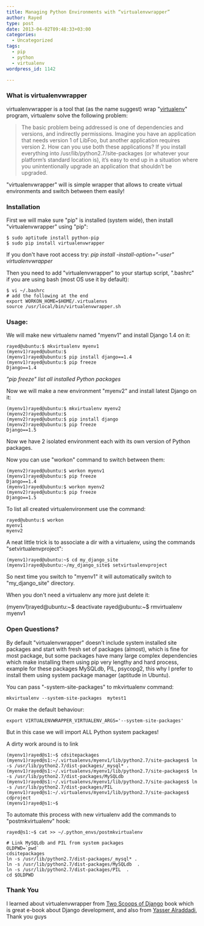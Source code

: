 ```yaml
---
title: Managing Python Environments with “virtualenvwrapper”
author: Rayed
type: post
date: 2013-04-02T09:48:33+03:00
categories:
  - Uncategorized
tags:
  - pip
  - python
  - virtualenv
wordpress_id: 1142

---
```



### What is virtualenvwrapper

virtualenvwrapper is a tool that (as the name suggest) wrap "<a href="http://www.virtualenv.org/">virtualenv</a>" program, virtualenv solve the following problem:

<!--more-->

> The basic problem being addressed is one of dependencies and versions, and indirectly permissions. Imagine you have an application that needs version 1 of LibFoo, but another application requires version 2. How can you use both these applications? If you install everything into /usr/lib/python2.7/site-packages (or whatever your platform’s standard location is), it’s easy to end up in a situation where you unintentionally upgrade an application that shouldn’t be upgraded.

"virtualenvwrapper" will is simple wrapper that allows to create virtual environments and switch between them easily!


### Installation

First we will make sure "pip" is installed (system wide), then install "virtualenvwrapper" using "pip":

    $ sudo aptitude install python-pip
    $ sudo pip install virtualenvwrapper

If you don't have root access try: <em>pip install -install-option="-user" virtualenvwrapper</em>

Then you need to add "virtualenvwrapper" to your startup script, ".bashrc" if you are using bash (most OS use it by default):

    $ vi ~/.bashrc
    # add the following at the end
    export WORKON_HOME=$HOME/.virtualenvs
    source /usr/local/bin/virtualenvwrapper.sh


### Usage:

We will make new virtualenv named "myenv1" and install Django 1.4 on it:

    rayed@ubuntu:$ mkvirtualenv myenv1
    (myenv1)rayed@ubuntu:$ 
    (myenv1)rayed@ubuntu:$ pip install django==1.4
    (myenv1)rayed@ubuntu:$ pip freeze
    Django==1.4

*"pip freeze" list all installed Python packages*

Now we will make a new environment "myenv2" and install latest Django on it:

    (myenv1)rayed@ubuntu:$ mkvirtualenv myenv2
    (myenv2)rayed@ubuntu:$ 
    (myenv2)rayed@ubuntu:$ pip install django
    (myenv2)rayed@ubuntu:$ pip freeze
    Django==1.5

Now we have 2 isolated environment each with its own version of Python packages.

Now you can use "workon" command to switch between them:

    (myenv2)rayed@ubuntu:$ workon myenv1
    (myenv1)rayed@ubuntu:$ pip freeze
    Django==1.4
    (myenv1)rayed@ubuntu:$ workon myenv2
    (myenv2)rayed@ubuntu:$ pip freeze
    Django==1.5

To list all created virtualenvironment use the command:

    rayed@ubuntu:$ workon
    myenv1
    myenv2

A neat little trick is to associate a dir with a virtualenv, using the commands "setvirtualenvproject":

    (myenv1)rayed@ubuntu:~$ cd my_django_site
    (myenv1)rayed@ubuntu:~/my_django_site$ setvirtualenvproject

So next time you switch to "myenv1" it will automatically switch to "my_django_site" directory.

When you don't need a virtualenv any more just delete it:

  (myenv1)rayed@ubuntu:~$ deactivate
  rayed@ubuntu:~$ rmvirtualenv myenv1


### Open Questions?

By default "virtualenvwrapper" doesn't include system installed site packages and start with fresh set of packages (almost), which is fine for most package, but some packages have many large complex dependencies which make installing them using pip very lengthy and hard process, example for these packages MySQLdb, PIL, psycopg2, this why I prefer to install them using system package manager (aptitude in Ubuntu).

You can pass "-system-site-packages" to mkvirtualenv command:

    mkvirtualenv --system-site-packages  mytest1

Or make the default behaviour: 

    export VIRTUALENVWRAPPER_VIRTUALENV_ARGS='--system-site-packages'

But in this case we will import ALL Python system packages!

A dirty work around is to link 

    (myenv1)rayed@s1:~$ cdsitepackages
    (myenv1)rayed@s1:~/.virtualenvs/myenv1/lib/python2.7/site-packages$ ln -s /usr/lib/python2.7/dist-packages/_mysql* .
    (myenv1)rayed@s1:~/.virtualenvs/myenv1/lib/python2.7/site-packages$ ln -s /usr/lib/python2.7/dist-packages/MySQLdb 
    (myenv1)rayed@s1:~/.virtualenvs/myenv1/lib/python2.7/site-packages$ ln -s /usr/lib/python2.7/dist-packages/PIL 
    (myenv1)rayed@s1:~/.virtualenvs/myenv1/lib/python2.7/site-packages$ cdproject
    (myenv1)rayed@s1:~$ 

To automate this process with new virtualenv add the commands to "postmkvirtualenv" hook:

    rayed@s1:~$ cat >> ~/.python_envs/postmkvirtualenv

    # Link MySQLdb and PIL from system packages
    OLDPWD=`pwd`
    cdsitepackages
    ln -s /usr/lib/python2.7/dist-packages/_mysql* .
    ln -s /usr/lib/python2.7/dist-packages/MySQLdb  .
    ln -s /usr/lib/python2.7/dist-packages/PIL  .
    cd $OLDPWD


### Thank You

I learned about virtualenvwrapper from <a href="https://django.2scoops.org/">Two Scoops of Django</a> book which is great e-book about Django development, and also from <a href="http://yr.sa/">Yasser Alraddadi</a>, Thank you guys

